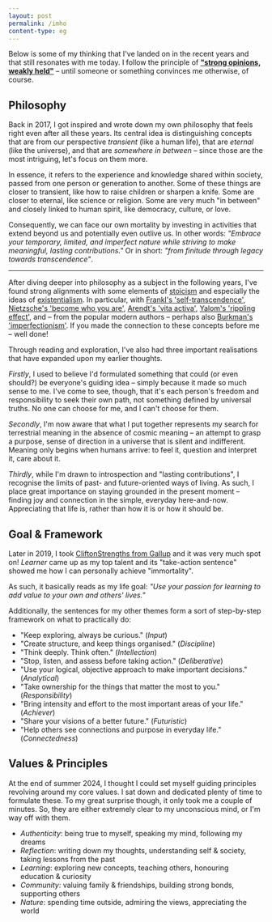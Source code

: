 ```yaml
---
layout: post
permalink: /imho
content-type: eg
---
```


Below is some of my thinking that I've landed on in the recent years and that still resonates with me today. I follow the principle of
[**"strong opinions, weakly held"**](https://static1.squarespace.com/static/660b48914fe4486aa3d2a1d7/t/66156b7fd198a83b16265af4/1712679808698/Pauleducomreviewmay98.pdf)
– until someone or something convinces me otherwise, of course.

## Philosophy
Back in 2017, I got inspired and wrote down my own philosophy that feels right even after all these years.
Its central idea is distinguishing concepts that are from our perspective *transient* (like a human life),
that are *eternal* (like the universe), and that are *somewhere in between* – since those are the most intriguing, let's focus on them more.

In essence, it refers to the experience and knowledge shared within society, passed from one person or generation to another.
Some of these things are closer to transient, like how to raise children or sharpen a knife. Some are closer to eternal, like science or religion.
Some are very much "in between" and closely linked to human spirit, like democracy, culture, or love.

Consequently, we can face our own mortality by investing in activities that extend beyond us and potentially even outlive us.
In other words: *"Embrace your temporary, limited, and imperfect nature while striving to make meaningful, lasting contributions."*
Or in short: *"from finitude through legacy towards transcendence"*.

---

After diving deeper into philosophy as a subject in the following years, I've found strong alignments with some elements of
[stoicism](https://en.wikipedia.org/wiki/Stoicism) and especially the ideas of [existentialism](https://en.wikipedia.org/wiki/Existentialism).
In particular, with [Frankl's 'self-transcendence'](https://citeseerx.ist.psu.edu/document?repid=rep1&type=pdf&doi=4e860812b971281fd3d34e8456751190f8e03773),
[Nietzsche's 'become who you are'](https://psyche.co/ideas/when-nietzsche-said-become-who-you-are-this-is-what-he-meant),
[Arendt's 'vita activa'](https://en.wikipedia.org/wiki/The_Human_Condition_(Arendt_book)), [Yalom's 'rippling effect'](https://youtu.be/R8NrPOkk_B4),
and – from the popular modern authors – perhaps also [Burkman's 'imperfectionism'](https://www.oliverburkeman.com/meditationsformortals).
If you made the connection to these concepts before me – well done!

Through reading and exploration, I've also had three important realisations that have expanded upon my earlier thoughts.

*Firstly*, I used to believe I'd formulated something that could (or even should?) be everyone's guiding idea – simply because it made so much sense to me.
I've come to see, though, that it's each person's freedom and responsibility to seek their own path, not something defined by universal truths.
No one can choose for me, and I can't choose for them.

*Secondly*, I'm now aware that what I put together represents my search for terrestrial meaning in the absence of cosmic meaning –
an attempt to grasp a purpose, sense of direction in a universe that is silent and indifferent. 
Meaning only begins when humans arrive: to feel it, question and interpret it, care about it.

*Thirdly*, while I'm drawn to introspection and "lasting contributions", I recognise the limits of past- and future-oriented ways of living.
As such, I place great importance on staying grounded in the present moment – finding joy and connection in the simple, everyday here-and-now.
Appreciating that life is, rather than how it is or how it should be.

## Goal & Framework
Later in 2019, I took [CliftonStrengths from Gallup](https://www.gallup.com/cliftonstrengths/en/home.aspx) and it was very much spot on!
*Learner* came up as my top talent and its "take-action sentence" showed me how I can personally achieve "immortality".

As such, it basically reads as my life goal: *"Use your passion for learning to add value to your own and others' lives."*

Additionally, the sentences for my other themes form a sort of step-by-step framework on what to practically do:
- "Keep exploring, always be curious." (*Input*)
- "Create structure, and keep things organised." (*Discipline*)
- "Think deeply. Think often." (*Intellection*)
- "Stop, listen, and assess before taking action." (*Deliberative*)
- "Use your logical, objective approach to make important decisions." (*Analytical*)
- "Take ownership for the things that matter the most to you." (*Responsibility*)
- "Bring intensity and effort to the most important areas of your life." (*Achiever*)
- "Share your visions of a better future." (*Futuristic*)
- "Help others see connections and purpose in everyday life." (*Connectedness*)

## Values & Principles
At the end of summer 2024, I thought I could set myself guiding principles revolving around my core values.
I sat down and dedicated plenty of time to formulate these. To my great surprise though, it only took me a couple of minutes.
So, they are either extremely clear to my unconscious mind, or I'm way off with them.

- *Authenticity*: being true to myself, speaking my mind, following my dreams
- *Reflection*: writing down my thoughts, understanding self & society, taking lessons from the past
- *Learning*: exploring new concepts, teaching others, honouring education & curiosity
- *Community*: valuing family & friendships, building strong bonds, supporting others
- *Nature*: spending time outside, admiring the views, appreciating the world
